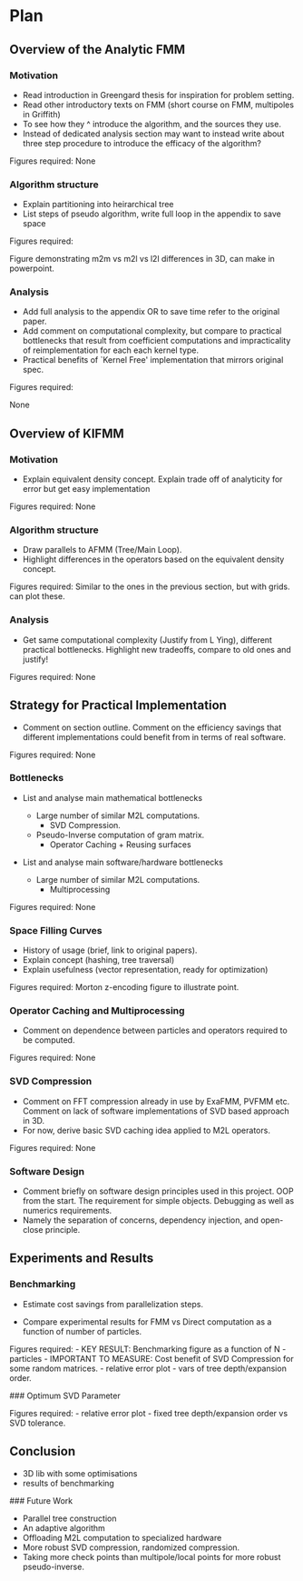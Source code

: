  # Plan

## Overview of the Analytic FMM

### Motivation

- Read introduction in Greengard thesis for inspiration for problem setting.
- Read other introductory texts on FMM (short course on FMM, multipoles in Griffith)
- To see how they ^ introduce the algorithm, and the sources they use.
- Instead of dedicated analysis section may want to instead write about three
step procedure to introduce the efficacy of the algorithm?

Figures required:
 None

### Algorithm structure

- Explain partitioning into heirarchical tree
- List steps of pseudo algorithm, write full loop in the appendix to save space

Figures required:

Figure demonstrating m2m vs m2l vs l2l differences in 3D, can make in powerpoint.


### Analysis

- Add full analysis to the appendix OR to save time refer to the original paper.
- Add comment on computational complexity, but compare to practical bottlenecks
that result from coefficient computations and impracticality of reimplementation
for each each kernel type.
- Practical benefits of `Kernel Free' implementation that mirrors original
spec.

Figures required:

None

## Overview of KIFMM

### Motivation

- Explain equivalent density concept. Explain trade off of analyticity for error
but get easy implementation

Figures required:
 None

### Algorithm structure

- Draw parallels to AFMM (Tree/Main Loop).
- Highlight differences in the operators based on the equivalent density concept.

Figures required:
    Similar to the ones in the previous section, but with grids.
    can plot these.

### Analysis

- Get same computational complexity (Justify from L Ying), different practical bottlenecks. Highlight new tradeoffs, compare to old ones and justify!

Figures required:
    None

## Strategy for Practical Implementation

- Comment on section outline. Comment on the efficiency savings that different implementations could benefit from in terms of real software.


Figures required:
    None

### Bottlenecks

- List and analyse main mathematical bottlenecks
    - Large number of similar M2L computations.
        - SVD Compression.
    - Pseudo-Inverse computation of gram matrix.
        - Operator Caching + Reusing surfaces

- List and analyse main software/hardware bottlenecks
    - Large number of similar M2L computations.
        - Multiprocessing

Figures required:
    None

### Space Filling Curves

- History of usage (brief, link to original papers).
- Explain concept (hashing, tree traversal)
- Explain usefulness (vector representation, ready for optimization)

Figures required:
    Morton z-encoding figure to illustrate point.

### Operator Caching and Multiprocessing

- Comment on dependence between particles and operators required to be computed.

Figures required:
    None

### SVD Compression

- Comment on FFT compression already in use by ExaFMM, PVFMM etc. Comment on lack of software implementations of SVD based approach in 3D.
- For now, derive basic SVD caching idea applied to M2L operators.

Figures required:
    None

### Software Design

- Comment briefly on software design principles used in this project. OOP from the start. The requirement for simple objects. Debugging as well as numerics requirements.
- Namely the separation of concerns, dependency injection, and open-close principle.

## Experiments and Results

### Benchmarking

- Estimate cost savings from parallelization steps.

- Compare experimental results for FMM vs Direct computation as a function of number of particles.

Figures required:
    - KEY RESULT: Benchmarking figure as a function of N - particles
    - IMPORTANT TO MEASURE:
        Cost benefit of SVD Compression for some random matrices.
    - relative error plot - vars of tree depth/expansion order.

### Optimum SVD Parameter

Figures required:
    - relative error plot - fixed tree depth/expansion order vs SVD tolerance.

## Conclusion

- 3D lib with some optimisations
- results of benchmarking

### Future Work

- Parallel tree construction
- An adaptive algorithm
- Offloading M2L computation to specialized hardware
- More robust SVD compression, randomized compression.
- Taking more check points than multipole/local points for more robust pseudo-inverse.
